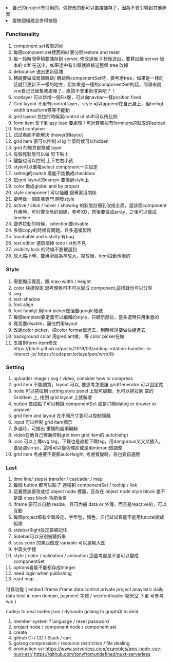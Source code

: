 <li>自己的project有引用的，偶修改的都可以直接儲存了，因為不會引響到其他專案</li>
<li>要做個組建合併得按鈕</li>

### Functionality

<ol>
<li>component set複製的id</li>
<li>每個comonent set裡面的id 要分開restore and reset</li>
<li>每一段時間草稿要儲存到 server, 修改過後 3 秒後送出，要算出跟 server 版本的 diff 在送出，如果途中有出錯就直接送整個 tree 改掉</li>
<li>debounce 送出更新區塊</li>  
<li>轉跳要做成局部轉跳/ 轉跳時componentSet時，要考慮tree，如果是一樣的話就只更新不一樣的地方，但如果是一樣的componentSet的話，照理來說vue自己已經幫我處理了，應該不會重新渲染吧？！</li>
<li>rootlayer 可以新增一個Fix層，可以向navbar一樣position fixed</li> 
<li>Grid layout 不用有control layer，style 可以append在自己身上，但heihgt width trnasform等等不能動</li>
<li>grid layout 在拉的時候案control of shift可以所比例</li>
<li>form item 會卡到lazy load 要處理 / 可計算哪些有formitem的就取消lazload</li>
<li>fixed container</li>
<li>試試看能不能解決 drawer的layout</li>
<li>grid item 要可以控制 xl lg 什麼時候可以hidden</li>
<li>grid 的地方都換成 layer</li>
<li>有假死狀態可以做 剪下貼上</li>
<li>鍵盤也可以控制 上下左右小孩 </li>
<li>style可以重複select component一次設定</li>
<li>setting的switch 看能不能換成checkbox</li>
<li>把grid layout的margin 要換到style上</li>
<li>color 做成global and by project</li>
<li>style component 可以抽離 跟專案沒關係</li>
<li>要再做一個區塊專門 開發style</li>
<li>active / click / hover / showing 的狀態註冊到改成全局，當該個component作用時，可引響全局的組建，參考XD，然後要做成array，之後可以做成timeline</li>
<li>邊界拉動的時候，selection要disable</li>
<li>多個copy的時候有問題，且多選複製時</li>
<li>touchable and visbilty 有bug</li>
<li>text editor 選取壞掉 todo list也不見</li>
<li>visiblity lock 的時候不要被選到</li>
<li>放大縮小時，要用滑鼠為準放大，縮放後，item拉動也壞的</li>
</ol>

### Style

<ol>
<li>需要顯示寬高，跟 max-width / height</li>
<li>color 快捷設定,思考顏色可不可以變成 component,這樣就也可以分享</li>
<li>svg</li>
<li>text-shadow</li>
<li>font align</li>
<li>font family/ 用font picker做但要google帳號</li>
<li>每個template要定義可以編輯的style，只顯示那些，當多選時只用重疊的</li>
<li>寬高要disable，逼他們用layout</li>
<li>改謝color picker，把color format做進去，到時候還要做快捷進去</li>
<li>background color 用grediant做， 等 color picker在做</li>
<li>支援對form-item修改</li>
https://bhch.github.io/posts/2019/03/adding-rotation-handles-in-interact-js/
https://codepen.io/taye/pen/wrrxKb
</ol>

### Setting

<ol>
<li>uploader image / svg / video, consider how to compress</li>
<li>grid item 不能調寬，layout 可以, 要思考怎麼讓 gridGenerator 可以固定寬</li>
<li>node 可以拖拉到 setting style panel 上就可編輯，也可以拖拉到 空的 GridItem 上, 拖到 grid layout 上就新增</li>
<li>button 做成點了可以轉跳 componentSet 或是打開dialog or drawer or popover</li>
<li>grid item and layout 在不同尺寸要可以控制隱藏</li>
<li>input 可以控制 grid item顯示</li>
<li>多選時，可撈出 重複的選項編輯</li>
<li>video在他自己裡面控制grid tiem grid item的 autohiehgt</li>
<li>icon 可以上傳svg tag，下載也是直接下載tag，用dangurous叉叉叉插入，要過濾script，這樣可以變色條診或是用interact做調整</li>
<li>grid item 考慮要不要都autoHeight, 考慮寬變時，高也要自適應</li>
</ol>



### Last

<ol>
<li>time line/ steps/ transfer / cascader / map </li>
<li>每個 button 都可以點了 連結到 componentSet / tooltip / link</li>
<li>這裏應該要改成從 object node 裡面，且存在 object node style block 是不是跟 class block 功能合併</li>
<li>iframe 要可以自動 resize，且可內船 data or 外傳，而且是reactive的，可以互動</li>
<li>每個project都有全局設定，字型包，顏色，自行試試看能不能用functal變成組建</li>
<li>sidebarRight設定要被記住</li>
<li>Sidebar可以分別被猜拆來</li>
<li>scss code 的東西做成 variable 可以是輸入匡</li>
<li>中英文字體</li>
<li>style / color / validation / animation 這些考慮是不是可以變成componentSet</li>
<li>options看能不能都存成integer</li>
<li>need login when publishing </li>
<li>road map</li>
</ol>


付費功能 {
embed iframe
iframe data control
private project
anaylistic daily data
host in own domain,
payment
字體 / webfontloader
聊天室
下單 可參考wix
}


nodejs to deal nodes json / dynaodb
golang to graphQl to deal
1. member system ? language / reset password
2. project node / component node / component set
3. create  
4. github CI / CD / Slack / can 
5. golang compression / resource restriction / file dealing
6. production ssr
https://www.serverless.com/examples/aws-node-vue-nuxt-ssr/
https://github.com/tonyfromundefined/nuxt-serverless

